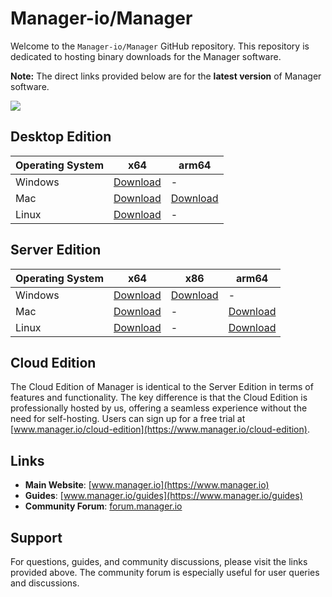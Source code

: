# Manager-io/Manager

Welcome to the `Manager-io/Manager` GitHub repository. This repository is dedicated to hosting binary downloads for the Manager software.

**Note:** The direct links provided below are for the **latest version** of Manager software.

![](https://img.shields.io/github/v/release/Manager-io/Manager)

## Desktop Edition

| Operating System | x64                                      | arm64                                    |
|------------------|------------------------------------------|------------------------------------------|
| Windows          | [Download](https://github.com/Manager-io/Manager/releases/latest/download/Manager-win-x64.msi) | -                                        |
| Mac              | [Download](https://github.com/Manager-io/Manager/releases/latest/download/Manager-osx-x64.dmg) | [Download](https://github.com/Manager-io/Manager/releases/latest/download/Manager-osx-arm64.dmg) |
| Linux            | [Download](https://github.com/Manager-io/Manager/releases/latest/download/Manager-linux-x64.AppImage) | -                                        |

## Server Edition

| Operating System | x64                                                    | x86                                           | arm64                                              |
|------------------|--------------------------------------------------------|-----------------------------------------------|----------------------------------------------------|
| Windows          | [Download](https://github.com/Manager-io/Manager/releases/latest/download/ManagerServer-win-x64.zip) | [Download](https://github.com/Manager-io/Manager/releases/latest/download/ManagerServer-win-x86.zip) | - 
| Mac              | [Download](https://github.com/Manager-io/Manager/releases/latest/download/ManagerServer-osx-x64.zip) | -                                             | [Download](https://github.com/Manager-io/Manager/releases/latest/download/ManagerServer-osx-arm64.zip) |                                             |
| Linux            | [Download](https://github.com/Manager-io/Manager/releases/latest/download/ManagerServer-linux-x64.tar.gz) | -                                             | [Download](https://github.com/Manager-io/Manager/releases/latest/download/ManagerServer-linux-arm64.tar.gz) |

## Cloud Edition

The Cloud Edition of Manager is identical to the Server Edition in terms of features and functionality. The key difference is that the Cloud Edition is professionally hosted by us, offering a seamless experience without the need for self-hosting. Users can sign up for a free trial at [www.manager.io/cloud-edition](https://www.manager.io/cloud-edition).

## Links

- **Main Website**: [www.manager.io](https://www.manager.io)
- **Guides**: [www.manager.io/guides](https://www.manager.io/guides)
- **Community Forum**: [forum.manager.io](https://forum.manager.io)

## Support

For questions, guides, and community discussions, please visit the links provided above. The community forum is especially useful for user queries and discussions.
